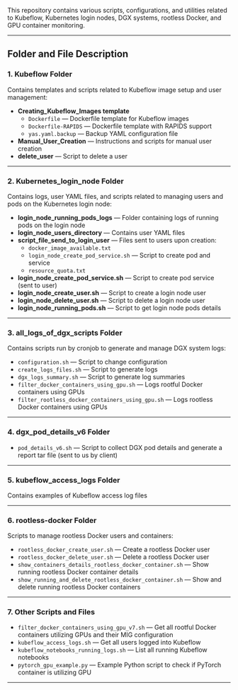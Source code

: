 This repository contains various scripts, configurations, and utilities related to Kubeflow, Kubernetes login nodes, DGX systems, rootless Docker, and GPU container monitoring.

---

## Folder and File Description

### 1. Kubeflow Folder
Contains templates and scripts related to Kubeflow image setup and user management:
- **Creating_Kubeflow_Images template**
  - `Dockerfile` — Dockerfile template for Kubeflow images
  - `Dockerfile-RAPIDS` — Dockerfile template with RAPIDS support
  - `yas.yaml.backup` — Backup YAML configuration file
- **Manual_User_Creation** — Instructions and scripts for manual user creation
- **delete_user** — Script to delete a user

---

### 2. Kubernetes_login_node Folder
Contains logs, user YAML files, and scripts related to managing users and pods on the Kubernetes login node:
- **login_node_running_pods_logs** — Folder containing logs of running pods on the login node
- **login_node_users_directory** — Contains user YAML files
- **script_file_send_to_login_user** — Files sent to users upon creation:
  - `docker_image_available.txt`
  - `login_node_create_pod_service.sh` — Script to create pod and service
  - `resource_quota.txt`
- **login_node_create_pod_service.sh** — Script to create pod service (sent to user)
- **login_node_create_user.sh** — Script to create a login node user
- **login_node_delete_user.sh** — Script to delete a login node user
- **login_node_running_pods.sh** — Script to get login node pods details

---

### 3. all_logs_of_dgx_scripts Folder
Contains scripts run by cronjob to generate and manage DGX system logs:
- `configuration.sh` — Script to change configuration
- `create_logs_files.sh` — Script to generate logs
- `dgx_logs_summary.sh` — Script to generate log summaries
- `filter_docker_containers_using_gpu.sh` — Logs rootful Docker containers using GPUs
- `filter_rootless_docker_containers_using_gpu.sh` — Logs rootless Docker containers using GPUs

---

### 4. dgx_pod_details_v6 Folder
- `pod_details_v6.sh` — Script to collect DGX pod details and generate a report tar file (sent to us by client)

---

### 5. kubeflow_access_logs Folder
Contains examples of Kubeflow access log files

---

### 6. rootless-docker Folder
Scripts to manage rootless Docker users and containers:
- `rootless_docker_create_user.sh` — Create a rootless Docker user
- `rootless_docker_delete_user.sh` — Delete a rootless Docker user
- `show_containers_details_rootless_docker_container.sh` — Show running rootless Docker container details
- `show_running_and_delete_rootless_docker_container.sh` — Show and delete running rootless Docker containers

---

### 7. Other Scripts and Files
- `filter_docker_containers_using_gpu_v7.sh` — Get all rootful Docker containers utilizing GPUs and their MIG configuration
- `kubeflow_access_logs.sh` — Get all users logged into Kubeflow
- `kubeflow_notebooks_running_logs.sh` — List all running Kubeflow notebooks
- `pytorch_gpu_example.py` — Example Python script to check if PyTorch container is utilizing GPU

---
